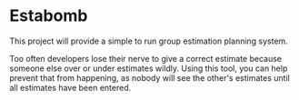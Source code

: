 Estabomb
========

This project will provide a simple to run group estimation planning system.

Too often developers lose their nerve to give a correct estimate because someone else over or under estimates
wildly. Using this tool, you can help prevent that from happening, as nobody will see the other's estimates
until all estimates have been entered.
